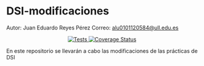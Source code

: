 # DSI-modificaciones
Autor: Juan Eduardo Reyes Pérez
Correo: alu0101120584@ull.edu.es

<p align="center">
    <a href="https://github.com/ULL-ESIT-INF-DSI-2021/github-actions-typescript-nodejs-ci/actions/workflows/tests.yml">
        <img alt="Tests" src="https://github.com/ULL-ESIT-INF-DSI-2021/github-actions-typescript-nodejs-ci/actions/workflows/tests.yml/badge.svg">
    </a>
    <a href='https://coveralls.io/github/eduardoreyes99/DSI-modificaciones?branch=main'>
        <img src='https://coveralls.io/repos/github/ULL-ESIT-INF-DSI-2021/github-actions-typescript-nodejs-ci/badge.svg?branch=main' alt='Coverage Status' />
    </a>
</p>

En este repositorio se llevarán a cabo las modificaciones de las prácticas de DSI
